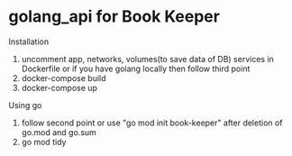 # golang_api for Book Keeper

Installation 
 1) uncomment app, networks, volumes(to save data of DB) services in Dockerfile or if you have golang locally then follow third point
 2) docker-compose build
 3) docker-compose up

 Using go
 1) follow second point or use "go mod init book-keeper" after deletion of go.mod and go.sum 
 2) go mod tidy

